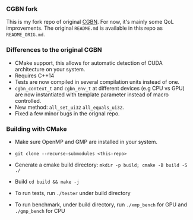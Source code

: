 ### CGBN fork

This is my fork repo of original [CGBN](https://github.com/nvlabs/CGBN).
For now, it's mainly some QoL improvements.
The original `README.md` is available in this repo as `README_ORIG.md`.

### Differences to the original CGBN

- CMake support, this allows for automatic detection of CUDA architecture on your system.
- Requires C++14
- Tests are now compiled in several compilation units instead of one.
- `cgbn_context_t` and `cgbn_env_t` at different devices (e.g CPU vs GPU) are now instantiated with template parameter instead of macro controlled.
- New method: `all_set_ui32` `all_equals_ui32`.
- Fixed a few minor bugs in the orignal repo.

### Building with CMake

- Make sure OpenMP and GMP are installed in your system.

- `git clone --recurse-submodules <this-repo>`

- Generate a cmake build directory:
`mkdir -p build; cmake -B build -S ./`

- Build 
`cd build && make -j`

- To run tests, run `./tester` under build directory

- To run benchmark, under build directory, run `./xmp_bench` for GPU and `./gmp_bench` for CPU
